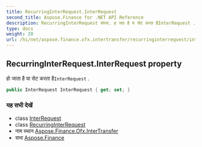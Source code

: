 ```yaml
---
title: RecurringInterRequest.InterRequest
second_title: Aspose.Finance for .NET API Reference
description: RecurringInterRequest संपत्त. ह जत है य सेट करत हैInterRequest .
type: docs
weight: 20
url: /hi/net/aspose.finance.ofx.intertransfer/recurringinterrequest/interrequest/
---
```

## RecurringInterRequest.InterRequest property

हो जाता है या सेट करता है`InterRequest` .

```csharp
public InterRequest InterRequest { get; set; }
```

### यह सभी देखें

* class [InterRequest](../../interrequest/)
* class [RecurringInterRequest](../)
* नाम स्थान [Aspose.Finance.Ofx.InterTransfer](../../recurringinterrequest/)
* सभा [Aspose.Finance](../../../)


